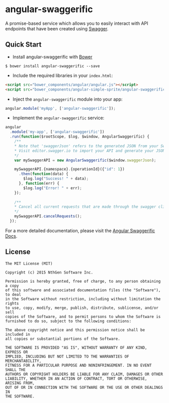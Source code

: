 # angular-swaggerific
A promise-based service which allows you to easily interact with API endpoints that have been created using [Swagger](http://swagger.io/).

## Quick Start

+ Install angular-swaggerific with [Bower](http://www.bower.io)

```
$ bower install angular-swaggerific --save
```

+ Include the required libraries in your `index.html`: 

```html
<script src="bower_components/angular/angular.js"></script>
<script src="bower_components/angular-simple-sprite/angular-swaggerific.min.js"></script>
```

+ Inject the `angular-swaggerific` module into your app:

```javascript
angular.module('myApp', ['angular-swaggerific']);
```

+ Implement the `angular-swaggerific` service:

```javascript
angular
  .module('my-app', ['angular-swaggerific'])
  .run(function($rootScope, $log, $window, AngularSwaggerific) {
    /**
    * Note that 'swaggerJson' refers to the generated JSON from your Swagger API. 
    * Visit editor.swagger.io to import your API and generate your JSON file.
    */ 
    var mySwaggerAPI = new AngularSwaggerific($window.swaggerJson);

    mySwaggerAPI.{namespace}.{operationId}({"id": 1})
      .then(function(data) { 
        $log.log("Success! " + data);
      }, function(err) {
        $log.log("Error! " + err);
    });
    
    /**
    * Cancel all current requests that are made through the swagger client
    */
    mySwaggerAPI.cancelRequests();
  }); 
```

For a more detailed documentation, please visit the [Angular Swaggerific Docs](http://traderev.github.io/angular-swaggerific).

## License

```
The MIT License (MIT)

Copyright (c) 2015 NthGen Software Inc.

Permission is hereby granted, free of charge, to any person obtaining a copy
of this software and associated documentation files (the "Software"), to deal
in the Software without restriction, including without limitation the rights
to use, copy, modify, merge, publish, distribute, sublicense, and/or sell
copies of the Software, and to permit persons to whom the Software is
furnished to do so, subject to the following conditions:

The above copyright notice and this permission notice shall be included in
all copies or substantial portions of the Software.

THE SOFTWARE IS PROVIDED "AS IS", WITHOUT WARRANTY OF ANY KIND, EXPRESS OR
IMPLIED, INCLUDING BUT NOT LIMITED TO THE WARRANTIES OF MERCHANTABILITY,
FITNESS FOR A PARTICULAR PURPOSE AND NONINFRINGEMENT. IN NO EVENT SHALL THE
AUTHORS OR COPYRIGHT HOLDERS BE LIABLE FOR ANY CLAIM, DAMAGES OR OTHER
LIABILITY, WHETHER IN AN ACTION OF CONTRACT, TORT OR OTHERWISE, ARISING FROM,
OUT OF OR IN CONNECTION WITH THE SOFTWARE OR THE USE OR OTHER DEALINGS IN
THE SOFTWARE.
```


